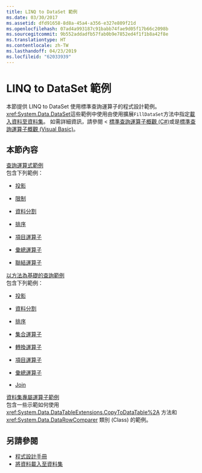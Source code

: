 ```yaml
---
title: LINQ to DataSet 範例
ms.date: 03/30/2017
ms.assetid: dfd91658-8d8a-45a4-a356-e327e809f21d
ms.openlocfilehash: 07ad4a993187c91babb74fae9d05f17b66c2098b
ms.sourcegitcommit: 9b552addadfb57fab0b9e7852ed4f1f1b8a42f8e
ms.translationtype: HT
ms.contentlocale: zh-TW
ms.lasthandoff: 04/23/2019
ms.locfileid: "62033939"
---
```

# <a name="linq-to-dataset-examples"></a>LINQ to DataSet 範例
本節提供 LINQ to DataSet 使用標準查詢運算子的程式設計範例。 <xref:System.Data.DataSet>這些範例中使用由使用擴展`FillDataSet`方法中指定[載入資料至資料集](../../../../docs/framework/data/adonet/loading-data-into-a-dataset.md)。 如需詳細資訊，請參閱 <<c0> [ 標準查詢運算子概觀 (C#)](../../../csharp/programming-guide/concepts/linq/standard-query-operators-overview.md)或是[標準查詢運算子概觀 (Visual Basic)](../../../visual-basic/programming-guide/concepts/linq/standard-query-operators-overview.md)。</c0>  
  
## <a name="in-this-section"></a>本節內容  
 [查詢運算式範例](../../../../docs/framework/data/adonet/query-expression-examples-linq-to-dataset.md)  
 包含下列範例：  
  
- [投影](../../../../docs/framework/data/adonet/query-expression-syntax-examples-projection-linq-to-dataset.md)  
  
- [限制](../../../../docs/framework/data/adonet/query-expression-syntax-examples-restriction-linq-to-dataset.md)  
  
- [資料分割](../../../../docs/framework/data/adonet/query-expression-syntax-examples-partitioning.md)  
  
- [排序](../../../../docs/framework/data/adonet/query-expression-syntax-examples-ordering-linq-to-dataset.md)  
  
- [項目運算子](../../../../docs/framework/data/adonet/query-expression-syntax-examples-element-operators.md)  
  
- [彙總運算子](../../../../docs/framework/data/adonet/query-expression-syntax-examples-aggregate-operators.md)  
  
- [聯結運算子](../../../../docs/framework/data/adonet/query-expression-syntax-examples-join-operators.md)  
  
 [以方法為基礎的查詢範例](../../../../docs/framework/data/adonet/method-based-query-examples-linq-to-dataset.md)  
 包含下列範例：  
  
- [投影](../../../../docs/framework/data/adonet/method-based-query-syntax-examples-projection.md)  
  
- [資料分割](../../../../docs/framework/data/adonet/method-based-query-syntax-examples-partitioning-linq.md)  
  
- [排序](../../../../docs/framework/data/adonet/method-based-query-syntax-examples-ordering-linq-to-dataset.md)  
  
- [集合運算子](../../../../docs/framework/data/adonet/method-based-query-syntax-examples-set-operators.md)  
  
- [轉換運算子](../../../../docs/framework/data/adonet/method-based-query-syntax-examples-conversion-operators.md)  
  
- [項目運算子](../../../../docs/framework/data/adonet/method-based-query-syntax-examples-element-operators.md)  
  
- [彙總運算子](../../../../docs/framework/data/adonet/method-based-query-syntax-examples-aggregate-operators.md)  
  
- [Join](../../../../docs/framework/data/adonet/method-based-query-syntax-examples-join-linq-to-dataset.md)  
  
 [資料集專屬運算子範例](../../../../docs/framework/data/adonet/dataset-specific-operator-examples-linq-to-dataset.md)  
 包含一些示範如何使用 <xref:System.Data.DataTableExtensions.CopyToDataTable%2A> 方法和 <xref:System.Data.DataRowComparer> 類別 (Class) 的範例。  
  
## <a name="see-also"></a>另請參閱

- [程式設計手冊](../../../../docs/framework/data/adonet/programming-guide-linq-to-dataset.md)
- [將資料載入至資料集](../../../../docs/framework/data/adonet/loading-data-into-a-dataset.md)
